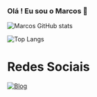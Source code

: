 ### Olá ! Eu sou o Marcos 👋


![Marcos GitHub stats](https://github-readme-stats.vercel.app/api?username=MarcosMob&show_icons=true&theme=radical)

![Top Langs](https://github-readme-stats.vercel.app/api/top-langs/?username=marcosmob&hide_progress=demo)

# Redes Sociais <br>
[![Blog](https://img.shields.io/badge/Twitter-1DA1F2?style=for-the-badge&logo=twitter&logoColor=white)](https://twitter.com/DevMarcosA)
